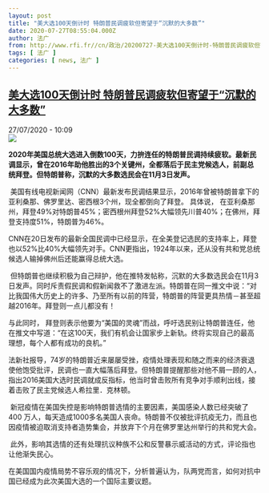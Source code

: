 ```yaml
---
layout: post
title: "美大选100天倒计时 特朗普民调疲软但寄望于“沉默的大多数”"
date: 2020-07-27T08:55:04.000Z
author: 法广
from: http://www.rfi.fr//cn/政治/20200727-美大选100天倒计时-特朗普民调疲软但寄望于-沉默的大多数
tags: [ 法广 ]
categories: [ news, 法广 ]
---
```

<!--1595840104000-->
[美大选100天倒计时 特朗普民调疲软但寄望于“沉默的大多数”](http://www.rfi.fr//cn/%E6%94%BF%E6%B2%BB/20200727-%E7%BE%8E%E5%A4%A7%E9%80%89100%E5%A4%A9%E5%80%92%E8%AE%A1%E6%97%B6-%E7%89%B9%E6%9C%97%E6%99%AE%E6%B0%91%E8%B0%83%E7%96%B2%E8%BD%AF%E4%BD%86%E5%AF%84%E6%9C%9B%E4%BA%8E-%E6%B2%89%E9%BB%98%E7%9A%84%E5%A4%A7%E5%A4%9A%E6%95%B0)
------

<div>
<div>27/07/2020 - 10:09</div><img src="https://s.rfi.fr/media/display/92a2da7c-cd55-11ea-a8f9-005056bff430/w:310/p:16x9/8908e290761ccba84bec1ab2216a566472d88cab_0.jpg"><p><strong>2020年美国总统大选进入倒数100天，力拚连任的特朗普民调持续疲软。最新民调显示，曾在2016年助他胜出的3个关键州，全都落后于民主党候选人，前副总统拜登。但特朗普称，沉默的大多数选民会在11月3日发声。</strong></p><div class="t-content__body u-clearfix"><div class="m-interstitial"></div><p> 美国有线电视新闻网（CNN）最新发布民调结果显示，2016年曾被特朗普拿下的亚利桑那、佛罗里达、密西根3个州，现全都倒向了拜登。 具体说， 在亚利桑那州，拜登49%对特朗普45%；密西根州拜登52%大幅领先川普40%；在佛州，拜登支持度51%，特朗普为46%。</p><p>CNN在20日发布的最新全国民调中已经显示，在全美登记选民的支持率上，拜登也以52%比40%大幅领先对手。CNN更指出，1924年以来，还从没有共和党总统候选人输掉佛州后还能赢得总统大选。</p><p> 但特朗普也继续积极为自己辩护，他在推特发帖称，沉默的大多数选民会在11月3日发声。同时斥责假民调和假新闻救不了激进左派。特朗普在同一推文中说：“对比我国伟大历史上的许多、乃至所有以前的阵营，特朗普的阵营更具热情－甚至超越2016年。拜登则一点儿都没有！</p><p>与此同时， 拜登则表示他要为“美国的灵魂”而战，呼吁选民别让特朗普连任，他在推文中写道：“在这100天，我们有机会让国家步上新轨。终将实现自己的最高理想，每个人都有成功的良机。”</p><p>法新社报导，74岁的特朗普近来屡屡受挫，疫情处理表现和随之而来的经济衰退使他饱受批评，民调也一直大幅落后拜登。但特朗普提醒那些对他不屑一顾的人，指出2016美国大选时民调就成反指标，他当时曾击败所有竞争对手顺利出线，接着击败了民主党候选人希拉里．克林顿。</p><p> 新冠疫情在美国失控是影响特朗普选情的主要因素，美国感染人数已经突破了400 万人，每天造成1000多名美国人丧命。特朗普不仅被批评抗疫无力，而且也因疫情被迫取消支持者造势集会，并放弃下个月在佛罗里达州举行的共和党大会。</p><p> 此外，影响其选情的还有处理抗议种族不公和反警暴示威活动的方式，评论指也让他渐失民心。</p><p>在美国国内疫情局势不容乐观的情况下，分析普遍认为，队两党而言，如何对抗中国已经成为此次美国大选的一个国际主要议题。</p><p> </p><div class="o-self-promo o-self-promo--nl o-self-promo--hidden" data-selfpromo-newsletter></div><div class="o-self-promo o-self-promo--app o-self-promo--hidden" data-selfpromo-app></div></div>
</div>
